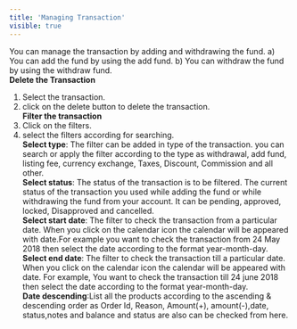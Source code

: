 ```yaml
---
title: 'Managing Transaction'
visible: true
---
```


You can manage the transaction by adding and withdrawing the fund.
a) You can add the fund by using the add fund.
b) You can withdraw the fund by using the withdraw fund.
<br>**Delete the Transaction**
1. Select the transaction.
2. click on the delete button to delete the transaction.
<br>**Filter the transaction**
1. Click on the filters.
2. select the filters according for searching.
<br>**Select type**:  The filter can be added in type of the transaction. you can search or apply the filter according to the type as withdrawal, add fund, listing fee, currency exchange, Taxes, Discount, Commission and all other.
<br>**Select status**:  The status of the transaction is to be filtered. The current status of the transaction you used while adding the fund or while withdrawing the fund from your account. It can be pending, approved, locked, Disapproved and cancelled.
<br>**Select start date**:  The filter to check the transaction from a particular date. When you click on the calendar icon the calendar will be appeared with date.For example you want to check the transaction from 24 May 2018 then select the date according to the format year-month-day.
<br>**Select end date**: The filter to check the transaction till a particular date. When you click on the calendar icon the calendar will be appeared with date. For example, You want to check the transaction till 24 june 2018 then select the date according to the format year-month-day. 
<br>**Date descending**:List all the products  according to the ascending & descending order as Order Id, Reason, Amount(+), amount(-),date, status,notes and balance and status are also can be checked from here.


